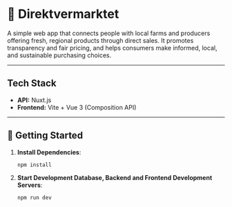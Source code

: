 # 🌾 Direktvermarktet

A simple web app that connects people with local farms and producers offering fresh, regional products through direct sales.
It promotes transparency and fair pricing, and helps consumers make informed, local, and sustainable purchasing choices.

---

## Tech Stack

- **API:** Nuxt.js  
- **Frontend:** Vite + Vue 3 (Composition API)

---

## 🚀 Getting Started

1. **Install Dependencies**:
   ```bash
   npm install
   ```

2. **Start Development Database, Backend and Frontend Development Servers**:
   ```bash
   npm run dev
   ```